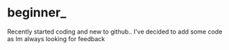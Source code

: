 # beginner_
Recently started coding and new to github.. I've decided to add some code as Im always looking for feedback
